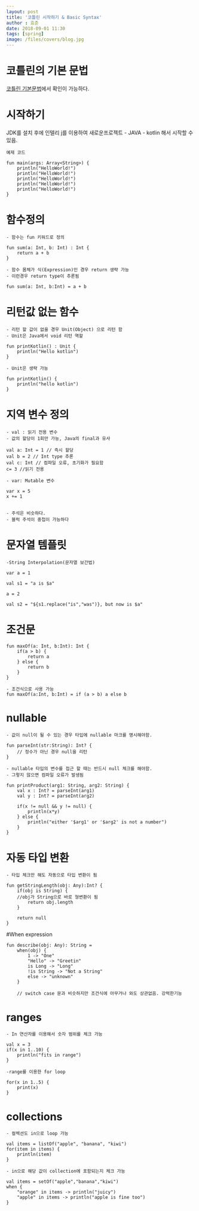 ```yaml
---
layout: post
title: '코틀린 시작하기 & Basic Syntax'
author : 효준
date: 2018-09-01 11:30
tags: [spring]
image: /files/covers/blog.jpg
---
```


# 코틀린의 기본 문법
<a href="https://kotlinlang.org/docs/reference/basic-syntax.html">코틀린 기본문법</a>에서 확인이 가능하다.

# 시작하기

JDK를 설치 후에 인텔리 j를 이용하여 새로운프로젝트 - JAVA - kotlin 해서 시작할 수 있음.

    예제 코드

    fun main(args: Array<String>) {
        println("HelloWorld!")
        println("HelloWorld!")
        println("HelloWorld!")
        println("HelloWorld!")
        println("HelloWorld!")
    }

# 함수정의

    - 함수는 fun 키워드로 정의

    fun sum(a: Int, b: Int) : Int {
        return a + b
    }

    - 함수 몸체가 식(Expression)인 경우 return 생략 가능
    - 이런경우 return type이 추론됨

    fun sum(a: Int, b:Int) = a + b



# 리턴값 없는 함수

    - 리턴 할 값이 없을 경우 Unit(Object) 으로 리턴 함
    - Unit은 Java에서 void 리턴 역할

    fun printKotlin() : Unit {
        println("Hello kotlin")
    }

    - Unit은 생략 가능

    fun printKotlin() {
        println("hello kotlin")
    }

# 지역 변수 정의

    - val : 읽기 전용 변수
    - 값의 할당이 1회만 가능, Java의 final과 유사

    val a: Int = 1 // 즉시 할당
    val b = 2 // Int type 추론
    val c: Int // 컴파일 오류, 초기화가 필요함
    c= 3 //읽기 전용

    - var: Mutable 변수

    var x = 5
    x += 1


    - 주석은 비슷하다.
    - 블럭 주석이 중첩이 가능하다




# 문자열 템플릿

    -String Interpolation(문자열 보간법)

    var a = 1

    val s1 = "a is $a"

    a = 2

    val s2 = "${s1.replace("is","was")}, but now is $a"



# 조건문

    fun maxOf(a: Int, b:Int): Int {
        if(a > b) {
            return a
        } else {
            return b
        }
    }

    - 조건식으로 사용 가능
    fun maxOf(a:Int, b:Int) = if (a > b) a else b


# nullable

    - 값이 null이 될 수 있는 경우 타입에 nullable 마크를 명시해야함.

    fun parseInt(str:String): Int? {
        // 정수가 아닌 경우 null을 리턴
    }

    - nullable 타입의 변수를 접근 할 때는 반드시 null 체크를 해야함.
    - 그렇지 않으면 컴파일 오류가 발생됨

    fun printProduct(arg1: String, arg2: String) {
        val x : Int? = parseInt(arg1)
        val y : Int? = parseInt(arg2)

        if(x != null && y != null) {
            println(x*y)
        } else {
            println("either '$arg1' or '$arg2' is not a number")
        }
    }


# 자동 타입 변환

    - 타입 체크만 해도 자동으로 타입 변환이 됨

    fun getStringLength(obj: Any):Int? {
        if(obj is String) {
        //obj가 String으로 바로 형변환이 됨
            return obj.length
        }

        return null
    }


#When expression

    fun describe(obj: Any): String =
        when(obj) {
            1 -> "One"
            "Hello" -> "Greetin"
            is Long -> "Long"
            !is String -> "Not a String"
            else -> "unknown"
        }

        // switch case 문과 비슷하지만 조건식에 아무거나 와도 상관없음. 강력한기능

# ranges

    - In 연산자를 이용해서 숫자 범위를 체크 가능

    val x = 3
    if(x in 1..10) {
        println("fits in range")
    }

    -range를 이용한 for loop

    for(x in 1..5) {
        print(x)
    }


# collections

    - 컬렉션도 in으로 loop 가능

    val items = listOf("apple", "banana", "kiwi")
    for(item in items) {
        println(item)
    }

    - in으로 해당 값이 collection에 포함되는지 체크 가능

    val items = setOf("apple","banana","kiwi")
    when {
        "orange" in items -> println("juicy")
        "apple" in items -> println("apple is fine too")
    }